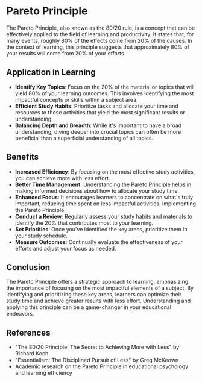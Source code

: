 # Pareto Principle

The Pareto Principle, also known as the 80/20 rule, is a concept that can be effectively applied to the field of learning and productivity. It states that, for many events, roughly 80% of the effects come from 20% of the causes. In the context of learning, this principle suggests that approximately 80% of your results will come from 20% of your efforts.

## Application in Learning

- **Identify Key Topics**: Focus on the 20% of the material or topics that will yield 80% of your learning outcomes. This involves identifying the most impactful concepts or skills within a subject area.
- **Efficient Study Habits**: Prioritize tasks and allocate your time and resources to those activities that yield the most significant results or understanding.
- **Balancing Depth and Breadth**: While it's important to have a broad understanding, diving deeper into crucial topics can often be more beneficial than a superficial understanding of all topics.

## Benefits

- **Increased Efficiency**: By focusing on the most effective study activities, you can achieve more with less effort.
- **Better Time Management**: Understanding the Pareto Principle helps in making informed decisions about how to allocate your study time.
- **Enhanced Focus**: It encourages learners to concentrate on what's truly important, reducing time spent on less impactful activities.
  Implementing the Pareto Principle:
- **Conduct a Review**: Regularly assess your study habits and materials to identify the 20% that contributes most to your learning.
- **Set Priorities**: Once you've identified the key areas, prioritize them in your study schedule.
- **Measure Outcomes**: Continually evaluate the effectiveness of your efforts and adjust your focus as needed.

## Conclusion

The Pareto Principle offers a strategic approach to learning, emphasizing the importance of focusing on the most impactful elements of a subject. By identifying and prioritizing these key areas, learners can optimize their study time and achieve greater results with less effort. Understanding and applying this principle can be a game-changer in your educational endeavors.

## References

- "The 80/20 Principle: The Secret to Achieving More with Less" by Richard Koch
- "Essentialism: The Disciplined Pursuit of Less" by Greg McKeown
- Academic research on the Pareto Principle in educational psychology and learning efficiency
